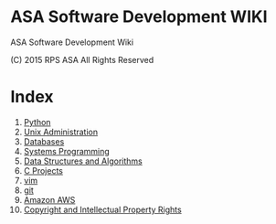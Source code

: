 # ASA Software Development WIKI

ASA Software Development Wiki

(C) 2015 RPS ASA
All Rights Reserved


# Index

1. [Python](Python.md)
2. [Unix Administration](Unix-System-Administration.md)
3. [Databases](Databases.md)
4. [Systems Programming](Systems-Programming.md)
5. [Data Structures and Algorithms](Data-Structures-and-Algorithms.md)
6. [C Projects](C.md)
7. [vim](vim.md)
8. [git](git.md)
9. [Amazon AWS](Amazon-AWS.md)
10. [Copyright and Intellectual Property Rights](Copyright-and-Intellectual-Property-Rights.md)
